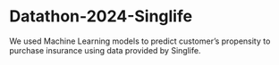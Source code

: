# Datathon-2024-Singlife
We used Machine Learning models to predict customer’s propensity to purchase insurance using data provided by Singlife.
